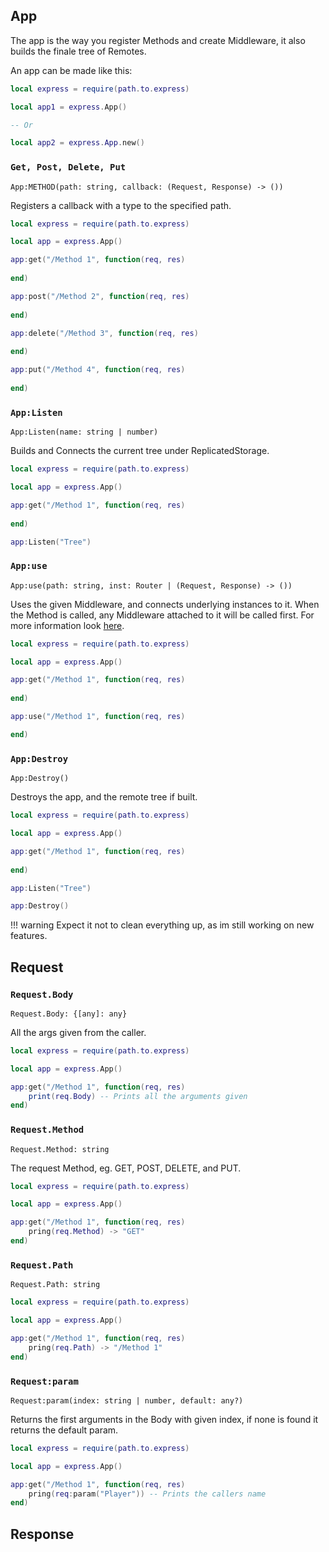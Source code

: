 
## App

The app is the way you register Methods and create Middleware, it also builds the finale tree of Remotes.

An app can be made like this:

``` lua
local express = require(path.to.express)

local app1 = express.App()

-- Or

local app2 = express.App.new()

```

### `Get, Post, Delete, Put`

`App:METHOD(path: string, callback: (Request, Response) -> ())`

Registers a callback with a type to the specified path.

``` lua
local express = require(path.to.express)

local app = express.App()

app:get("/Method 1", function(req, res)
    
end)

app:post("/Method 2", function(req, res)
    
end)

app:delete("/Method 3", function(req, res)
    
end)

app:put("/Method 4", function(req, res)
    
end)
```

### `App:Listen`

`App:Listen(name: string | number)`

Builds and Connects the current tree under ReplicatedStorage.

``` lua
local express = require(path.to.express)

local app = express.App()

app:get("/Method 1", function(req, res)
    
end)

app:Listen("Tree")
```

### `App:use`

`App:use(path: string, inst: Router | (Request, Response) -> ())`

Uses the given Middleware, and connects underlying instances to it.
When the Method is called, any Middleware attached to it will be called first. For more information look [here](./Getting_Started/#middleware).

``` lua
local express = require(path.to.express)

local app = express.App()

app:get("/Method 1", function(req, res)
    
end)

app:use("/Method 1", function(req, res)

end)
```

### `App:Destroy`

`App:Destroy()`

Destroys the app, and the remote tree if built.

``` lua
local express = require(path.to.express)

local app = express.App()

app:get("/Method 1", function(req, res)
    
end)

app:Listen("Tree")

app:Destroy()
```

!!! warning
    Expect it not to clean everything up, as im still working on new features.

## Request

### `Request.Body`

`Request.Body: {[any]: any}`

All the args given from the caller.

``` lua
local express = require(path.to.express)

local app = express.App()

app:get("/Method 1", function(req, res)
    print(req.Body) -- Prints all the arguments given
end)
```

### `Request.Method`

`Request.Method: string`

The request Method, eg. GET, POST, DELETE, and PUT.

``` lua
local express = require(path.to.express)

local app = express.App()

app:get("/Method 1", function(req, res)
    pring(req.Method) -> "GET"
end)
```

### `Request.Path`

`Request.Path: string`

``` lua
local express = require(path.to.express)

local app = express.App()

app:get("/Method 1", function(req, res)
    pring(req.Path) -> "/Method 1"
end)
```

### `Request:param`

`Request:param(index: string | number, default: any?)`

Returns the first arguments in the Body with given index, if none is found it returns the default param.

``` lua
local express = require(path.to.express)

local app = express.App()

app:get("/Method 1", function(req, res)
    pring(req:param("Player")) -- Prints the callers name
end)
```

## Response